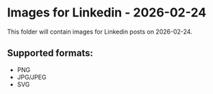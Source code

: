 # Images for Linkedin - 2026-02-24

This folder will contain images for Linkedin posts on 2026-02-24.

## Supported formats:
- PNG
- JPG/JPEG
- SVG
